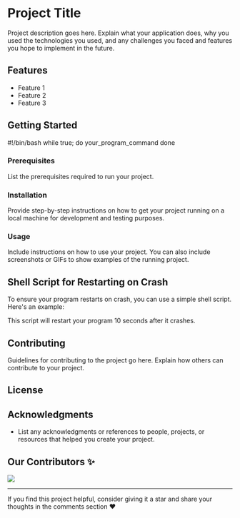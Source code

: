 # Project Title

Project description goes here. Explain what your application does, why you used the technologies you used, and any challenges you faced and features you hope to implement in the future.

## Features

- Feature 1
- Feature 2
- Feature 3

## Getting Started
#!/bin/bash
while true; do
  your_program_command
done

### Prerequisites

List the prerequisites required to run your project.

### Installation

Provide step-by-step instructions on how to get your project running on a local machine for development and testing purposes.

### Usage

Include instructions on how to use your project. You can also include screenshots or GIFs to show examples of the running project.

## Shell Script for Restarting on Crash

To ensure your program restarts on crash, you can use a simple shell script. Here's an example:


This script will restart your program 10 seconds after it crashes.

## Contributing

Guidelines for contributing to the project go here. Explain how others can contribute to your project.

## License


## Acknowledgments

- List any acknowledgments or references to people, projects, or resources that helped you create your project.

## Our Contributors ✨

<a href="https://github.com/yourusername/yourproject/graphs/contributors">
 <img src="https://contrib.rocks/image?repo=yourusername/yourproject" />
</a>

---

If you find this project helpful, consider giving it a star and share your thoughts in the comments section ❤️
